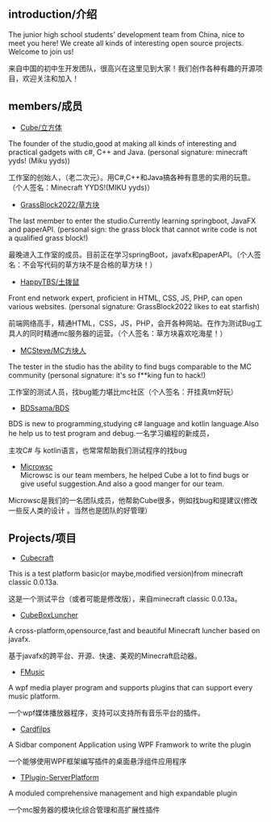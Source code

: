## introduction/介绍

The junior high school students' development team from China, nice to meet you here! We create all kinds of interesting open source projects. Welcome to join us!

来自中国的初中生开发团队，很高兴在这里见到大家！我们创作各种有趣的开源项目，欢迎关注和加入！

## members/成员

- [Cube/立方体](
https://github.com/orgs/SunriseTechStudio/people/hehe1005566889)

The founder of the studio,good at making all kinds of interesting and practical gadgets with c#, C++ and Java. (personal signature: minecraft yyds! (Miku yyds))

工作室的创始人，（老二次元）。用C#,C++和Java搞各种有意思的实用的玩意。（个人签名：Minecraft YYDS!(MIKU yyds)）

- [GrassBlock2022/草方块](https://github.com/orgs/SunriseTechStudio/people/Grass-block)

The last member to enter the studio.Currently learning springboot, JavaFX and paperAPI. (personal sign: the grass block that cannot write code is not a qualified grass block!)

最晚进入工作室的成员。目前正在学习springBoot，javafx和paperAPI。（个人签名：不会写代码的草方块不是合格的草方块！）

- [HappyTBS/土拨鼠](https://github.com/orgs/SunriseTechStudio/people/happytbs)

Front end network expert, proficient in HTML, CSS, JS, PHP, can open various websites. (personal signature: GrassBlock2022 likes to eat starfish)

前端网络高手，精通HTML，CSS，JS，PHP，会开各种网站。在作为测试Bug工具人的同时精通mc服务器的运营。（个人签名：草方块喜欢吃海星！）

- [MCSteve/MC方块人](https://github.com/orgs/SunriseTechStudio/people/mcfangkuairen)

The tester in the studio has the ability to find bugs comparable to the MC community (personal signature: it's so f**king fun to hack!)

工作室的测试人员，找bug能力堪比mc社区（个人签名：开挂真tm好玩）  

- [BDSsama/BDS](https://github.com/orgs/SunriseTechStudio/people/BDSsama)  

BDS is new to programming,studying c# language and kotlin language.Also he help us to test program and debug.一名学习编程的新成员，

主攻C# 与 kotlin语言，也常常帮助我们测试程序的找bug
- [Microwsc](https://github.com/orgs/SunriseTechStudio/people/Microwsc)  
Microwsc is our team members, he helped Cube a lot to find bugs or give useful suggestion.And also a good manger for our team.  

Microwsc是我们的一名团队成员，他帮助Cube很多，例如找bug和提建议(修改一些反人类的设计 。当然也是团队的好管理）

## Projects/项目

- [Cubecraft](https://github.com/SunriseTechStudio/Open-MC)

This is a test platform basic(or maybe,modified version)from minecraft classic 0.0.13a. 

这是一个测试平台（或者可能是修改版），来自minecraft classic 0.0.13a。

- [CubeBoxLuncher](https://github.com/SunriseTechStudio/CubeBoxLuncher)

A cross-platform,opensource,fast and beautiful Minecraft luncher based on javafx.

基于javafx的跨平台、开源、快速、美观的Minecraft启动器。

- [FMusic](https://github.com/SunriseTechStudio/FMusic)

A wpf media player program and supports plugins that can support every music platform.

一个wpf媒体播放器程序，支持可以支持所有音乐平台的插件。

- [Cardfilps](https://github.com/SunriseTechStudio/CardFlips)

A Sidbar component Application using WPF Framwork to write the plugin

一个能够使用WPF框架编写插件的桌面悬浮组件应用程序

- [TPlugin-ServerPlatform](https://github.com/SunriseTechStudio/TPlugin-ServerPlatform)

A moduled comprehensive management and high expandable plugin

一个mc服务器的模块化综合管理和高扩展性插件
